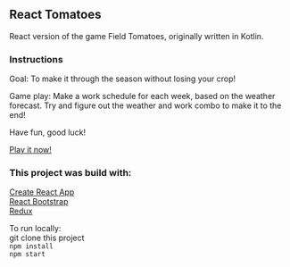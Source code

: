 
## React Tomatoes

React version of the game Field Tomatoes, originally written in Kotlin.

### Instructions
Goal: To make it through the season without losing your crop!

Game play: Make a work schedule for each week, based on the weather forecast. Try and figure out the weather and work combo to make it to the end!

Have fun, good luck!

[Play it now!](http://cv.isidorefarm.com/react-tomatoes/)

### This project was build with:  
  
[Create React App](https://github.com/facebook/create-react-app)   
[React Bootstrap](https://react-bootstrap.github.io/)  
[Redux](https://react-redux.js.org/)

To run locally:  
git clone this project  
`npm install`  
`npm start`  



